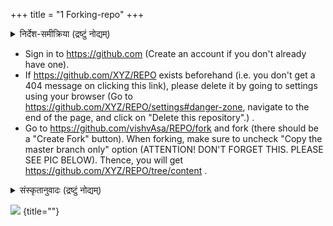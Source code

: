 +++
title = "1 Forking-repo"
+++


<details><summary>निर्देश-समीक्रिया (द्रष्टुं नोद्यम्)</summary>

- अधः _XYZ_ इति यद् अस्ति, तस्य स्थाने स्वीयं github-नाम प्रयुङ्क्ताम्। (Below, replace _'XYZ'_ with your github username.)
    - अथवैतत् प्रयुज्यतां यन्त्रम्: <input id="input_githubUserId" value="XYZ"></input><input id="input_repo" value="REPO"></input><button id="transformId" onclick="handleTransformIdBtnClick();">पाठम् परिवर्तय!!</button>
- Back to [Git workflow](/groups/dyuganga/projects/text/git-workflow/?githubUserId=XYZ&repo=REPO)
</details>

- Sign in to https://github.com (Create an account if you don't already have one).
- If https://github.com/XYZ/REPO exists beforehand (i.e. you don't get a 404 message on clicking this link), please delete it by going to settings using your browser (Go to https://github.com/XYZ/REPO/settings#danger-zone, navigate to the end of the page, and click on "Delete this repository".) .
- Go to https://github.com/vishvAsa/REPO/fork and fork (there should be a "Create Fork" button). When forking, make sure to uncheck "Copy the master branch only" option (ATTENTION! DON'T FORGET THIS. PLEASE SEE PIC BELOW). Thence, you will get https://github.com/XYZ/REPO/tree/content .

<details><summary>संस्कृतानुवादः (द्रष्टुं नोद्यम्)</summary>

- https://github.com/XYZ/REPO इति पूर्वम् एव वर्तते चेन् निष्कासयतु browser-उपयोगेन (https://github.com/XYZ/REPO/settings#danger-zone इत्यत्र गत्वा, पृष्ठस्यान्तं गत्वा "Delete this repository" इति करोतु।) ।
- https://github.com/vishvAsa/REPO/fork इत्यत्र गत्वा पुनः "Create Fork" इति नुदतु। तत्करणे "Copy the master branch only " इति विकल्पं निराकरोतु (सावधानम्! न विस्मरतु!! चित्रम् ईक्षताम् अधः। )। तेन https://github.com/XYZ/REPO/tree/content इति किञ्चिल् लभ्यते।
</details>


![](../images/fork-creation.png)
{title=""}

<script src="../contribution-page-customizer.js"></script>
